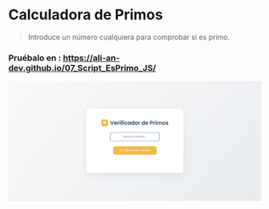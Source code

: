 # Calculadora de Primos 

> Introduce un número cualquiera para comprobar si es primo. 

### Pruébalo en : https://ali-an-dev.github.io/07_Script_EsPrimo_JS/




![alt text](image.png)